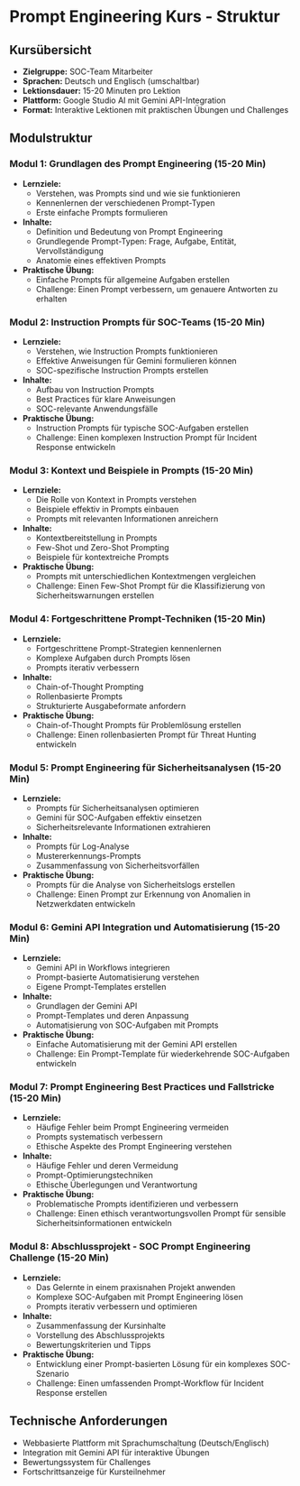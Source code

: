 # Prompt Engineering Kurs - Struktur

## Kursübersicht
- **Zielgruppe:** SOC-Team Mitarbeiter
- **Sprachen:** Deutsch und Englisch (umschaltbar)
- **Lektionsdauer:** 15-20 Minuten pro Lektion
- **Plattform:** Google Studio AI mit Gemini API-Integration
- **Format:** Interaktive Lektionen mit praktischen Übungen und Challenges

## Modulstruktur

### Modul 1: Grundlagen des Prompt Engineering (15-20 Min)
- **Lernziele:**
  - Verstehen, was Prompts sind und wie sie funktionieren
  - Kennenlernen der verschiedenen Prompt-Typen
  - Erste einfache Prompts formulieren
- **Inhalte:**
  - Definition und Bedeutung von Prompt Engineering
  - Grundlegende Prompt-Typen: Frage, Aufgabe, Entität, Vervollständigung
  - Anatomie eines effektiven Prompts
- **Praktische Übung:**
  - Einfache Prompts für allgemeine Aufgaben erstellen
  - Challenge: Einen Prompt verbessern, um genauere Antworten zu erhalten

### Modul 2: Instruction Prompts für SOC-Teams (15-20 Min)
- **Lernziele:**
  - Verstehen, wie Instruction Prompts funktionieren
  - Effektive Anweisungen für Gemini formulieren können
  - SOC-spezifische Instruction Prompts erstellen
- **Inhalte:**
  - Aufbau von Instruction Prompts
  - Best Practices für klare Anweisungen
  - SOC-relevante Anwendungsfälle
- **Praktische Übung:**
  - Instruction Prompts für typische SOC-Aufgaben erstellen
  - Challenge: Einen komplexen Instruction Prompt für Incident Response entwickeln

### Modul 3: Kontext und Beispiele in Prompts (15-20 Min)
- **Lernziele:**
  - Die Rolle von Kontext in Prompts verstehen
  - Beispiele effektiv in Prompts einbauen
  - Prompts mit relevanten Informationen anreichern
- **Inhalte:**
  - Kontextbereitstellung in Prompts
  - Few-Shot und Zero-Shot Prompting
  - Beispiele für kontextreiche Prompts
- **Praktische Übung:**
  - Prompts mit unterschiedlichen Kontextmengen vergleichen
  - Challenge: Einen Few-Shot Prompt für die Klassifizierung von Sicherheitswarnungen erstellen

### Modul 4: Fortgeschrittene Prompt-Techniken (15-20 Min)
- **Lernziele:**
  - Fortgeschrittene Prompt-Strategien kennenlernen
  - Komplexe Aufgaben durch Prompts lösen
  - Prompts iterativ verbessern
- **Inhalte:**
  - Chain-of-Thought Prompting
  - Rollenbasierte Prompts
  - Strukturierte Ausgabeformate anfordern
- **Praktische Übung:**
  - Chain-of-Thought Prompts für Problemlösung erstellen
  - Challenge: Einen rollenbasierten Prompt für Threat Hunting entwickeln

### Modul 5: Prompt Engineering für Sicherheitsanalysen (15-20 Min)
- **Lernziele:**
  - Prompts für Sicherheitsanalysen optimieren
  - Gemini für SOC-Aufgaben effektiv einsetzen
  - Sicherheitsrelevante Informationen extrahieren
- **Inhalte:**
  - Prompts für Log-Analyse
  - Mustererkennungs-Prompts
  - Zusammenfassung von Sicherheitsvorfällen
- **Praktische Übung:**
  - Prompts für die Analyse von Sicherheitslogs erstellen
  - Challenge: Einen Prompt zur Erkennung von Anomalien in Netzwerkdaten entwickeln

### Modul 6: Gemini API Integration und Automatisierung (15-20 Min)
- **Lernziele:**
  - Gemini API in Workflows integrieren
  - Prompt-basierte Automatisierung verstehen
  - Eigene Prompt-Templates erstellen
- **Inhalte:**
  - Grundlagen der Gemini API
  - Prompt-Templates und deren Anpassung
  - Automatisierung von SOC-Aufgaben mit Prompts
- **Praktische Übung:**
  - Einfache Automatisierung mit der Gemini API erstellen
  - Challenge: Ein Prompt-Template für wiederkehrende SOC-Aufgaben entwickeln

### Modul 7: Prompt Engineering Best Practices und Fallstricke (15-20 Min)
- **Lernziele:**
  - Häufige Fehler beim Prompt Engineering vermeiden
  - Prompts systematisch verbessern
  - Ethische Aspekte des Prompt Engineering verstehen
- **Inhalte:**
  - Häufige Fehler und deren Vermeidung
  - Prompt-Optimierungstechniken
  - Ethische Überlegungen und Verantwortung
- **Praktische Übung:**
  - Problematische Prompts identifizieren und verbessern
  - Challenge: Einen ethisch verantwortungsvollen Prompt für sensible Sicherheitsinformationen entwickeln

### Modul 8: Abschlussprojekt - SOC Prompt Engineering Challenge (15-20 Min)
- **Lernziele:**
  - Das Gelernte in einem praxisnahen Projekt anwenden
  - Komplexe SOC-Aufgaben mit Prompt Engineering lösen
  - Prompts iterativ verbessern und optimieren
- **Inhalte:**
  - Zusammenfassung der Kursinhalte
  - Vorstellung des Abschlussprojekts
  - Bewertungskriterien und Tipps
- **Praktische Übung:**
  - Entwicklung einer Prompt-basierten Lösung für ein komplexes SOC-Szenario
  - Challenge: Einen umfassenden Prompt-Workflow für Incident Response erstellen

## Technische Anforderungen
- Webbasierte Plattform mit Sprachumschaltung (Deutsch/Englisch)
- Integration mit Gemini API für interaktive Übungen
- Bewertungssystem für Challenges
- Fortschrittsanzeige für Kursteilnehmer
